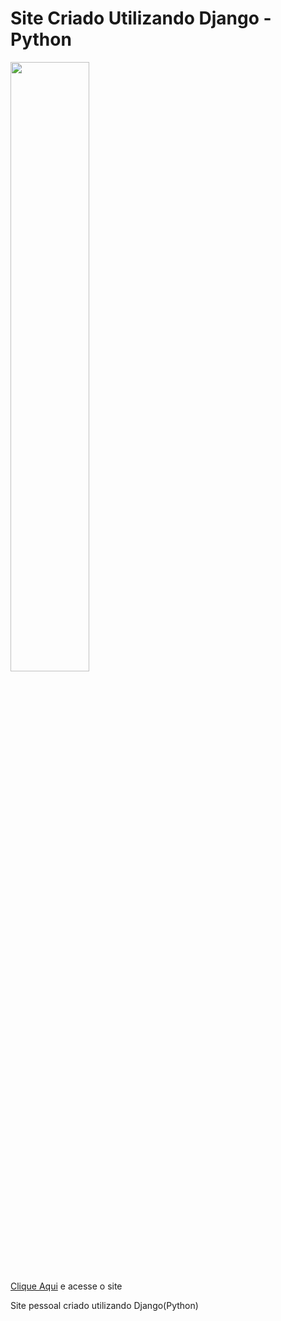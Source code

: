 <!DOCTYPE html>
<html lang="pt-br">
<head>
    <meta charset="UTF-8">
    <meta http-equiv="X-UA-Compatible" content="IE=edge">
    <meta name="viewport" content="width=device-width, initial-scale=1.0">

</head>
<body>
    <h1>Site Criado Utilizando Django - Python</h1>
    <img style="height: 50%; width: 50%; display: block;" src="https://www.nett3c.com.br/media/ImagemProjetos/2023/03/04/Captura_de_tela_de_2023-03-04_22-55-11.png" alt="">
    <a target="_blank" href="https://www.nett3c.com.br">Clique Aqui</a> e acesse o site
    <p>Site pessoal criado utilizando Django(Python)</p>
</body>
</html>